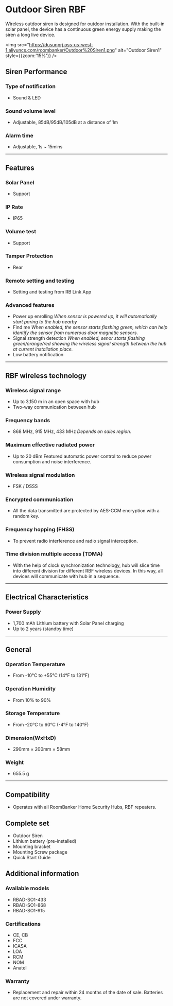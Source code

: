 ﻿# Outdoor Siren RBF

Wireless outdoor siren is designed for outdoor installation. With the built-in solar panel, the device has a continuous green energy supply making the siren a long live device.

<img src="https://dusunprj.oss-us-west-1.aliyuncs.com/roombanker/Outdoor%20Siren1.png" alt="Outdoor Siren1" style={{zoom:'15%'}} />


## Siren Performance

### Type of notification

* Sound & LED

### Sound volume level

* Adjustable, 85dB/95dB/105dB at a distance of 1m

### Alarm time

* Adjustable, 1s ~ 15mins

------

## Features

### Solar Panel

* Support

### IP Rate

* IP65

### Volume test

* Support

### Tamper Protection

* Rear

### Remote setting and testing

* Setting and testing from RB Link App

### Advanced features

* Power up enrolling
  *When sensor is powered up, it will automatically start paring to the hub nearby*
* Find me
  *When enabled, the sensor starts flashing green, which can help identify the sensor from numerous door magnetic sensors.*
* Signal strength detection
  *When enabled, senor starts flashing green/orange/red showing the wireless signal strength between the hub at current installation place.* 
* Low battery notification

------

## RBF wireless technology

### Wireless signal range

* Up to 3,150 m in an open space with hub
* Two-way communication between hub

### Frequency bands

* 868 MHz, 915 MHz, 433 MHz
  *Depends on sales region.*

### Maximum effective radiated power

* Up to 20 dBm
  Featured automatic power control to reduce power consumption and noise interference.

### Wireless signal modulation

* FSK / DSSS

### Encrypted communication

* All the data transmitted are protected by AES-CCM encryption with a random key.

### Frequency hopping (FHSS)

* To prevent radio interference and radio signal interception.

### Time division multiple access (TDMA)

* With the help of clock synchronization technology, hub will slice time into different division for different RBF wireless devices. In this way, all devices will communicate with hub in a sequence.

------

## Electrical Characteristics

### Power Supply

* 1,700 mAh Lithium battery with Solar Panel charging
* Up to 2 years (standby time)

------

## General

### Operation Temperature

* From -10°С to +55°С (14°F to 131°F)

### Operation Humidity

* From 10% to 90%

### Storage Temperature

* From -20°C to 60°C (-4°F to 140°F)

### Dimension(WxHxD)

* 290mm × 200mm × 58mm

### Weight

* 655.5 g

------

## Compatibility

* Operates with all RoomBanker Home Security Hubs,  RBF repeaters.


## Complete set

* Outdoor Siren
* Lithium battery (pre-installed)
* Mounting bracket
* Mounting Screw package
* Quick Start Guide

## Additional information

### Available models

* RBAD-SO1-433
* RBAD-SO1-868
* RBAD-SO1-915

### Certifications

* CE, CB
* FCC
* ICASA
* LOA
* RCM
* NOM
* Anatel

### Warranty

* Replacement and repair within 24 months of the date of sale. Batteries are not covered under warranty.
